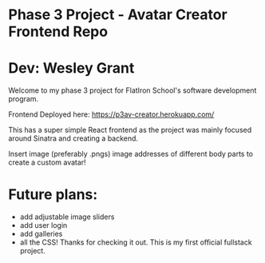 # Phase 3 Project - Avatar Creator Frontend Repo

# Dev: Wesley Grant

Welcome to my phase 3 project for FlatIron School's software development program.

Frontend Deployed here: https://p3av-creator.herokuapp.com/

This has a super simple React frontend as the project was mainly focused around Sinatra and creating a backend.

Insert image (preferably .pngs) image addresses of different body parts to create a custom avatar!

# Future plans:

- add adjustable image sliders
- add user login
- add galleries
- all the CSS!
  Thanks for checking it out. This is my first official fullstack project.
